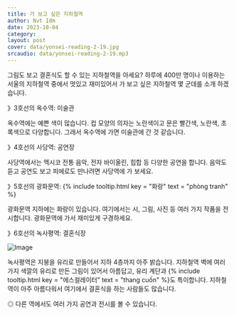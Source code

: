 ```yaml
---
title: 가 보고 싶은 지하철역
author: Nvt Idm
date: 2023-10-04
category: 
layout: post
cover: data/yonsei-reading-2-19.jpg
srcaudio: data/yonsei-reading-2-19.mp3
---
```


그림도 보고 결혼식도 할 수 있는 지하철역을 아세요? 
하루에 400만 명이나 이용하는 서울의 지하철역 중에서 멋있고 재미있어서 가 보고 싶은 지하철역 몇 군데를 소개 하겠습니다.

》3호선의 옥수역: 미술관

옥수역에는 예쁜 색이 많습니다. 
컵 모양의 의자는 노란색이고 문은 빨간색, 노란색, 초록색으로 다양합니다. 
그래서 옥수역에 가면 미술관에 간 것 같습니다.

》4호선의 사당역: 공연장

사당역에서는 멕시코 전통 음악, 전자 바이올린, 힙합 등 다양한 공연을 합니다. 
음악도 듣고 공연도 보고 피에로도 만나려면 사당역에 가 보세요.

》5호선의 광화문역: {% include tooltip.html key = "화랑" text = "phòng tranh" %}

광화문역 지하에는 화랑이 있습니다. 
여기에서는 시, 그림, 사진 등 여러 가지 작품을 전시합니다. 
광화문역에 가서 재미있게 구경하세요.

》6호선의 녹사평역: 결혼식장

![Image](/yonsei-reading-2/data/yonsei-reading-2-09-1.jpg)

녹사평역은 지붕을 유리로 만들어서 지하 4층까지 아주 밝습니다. 
지하철역 벽에 여러 가지 색깔의 유리로 만든 그림이 있어서 아름답고, 유리 계단과 {% include tooltip.html key = "에스컬레이터" text = "thang cuốn" %}도 특이합니다. 지하철역이 아주 아름다워서 여기에서 결혼식을 하는 사람들도 많습니다.

◎ 다른 역에서도 여러 가지 공연과 전시를 볼 수 있습니다.